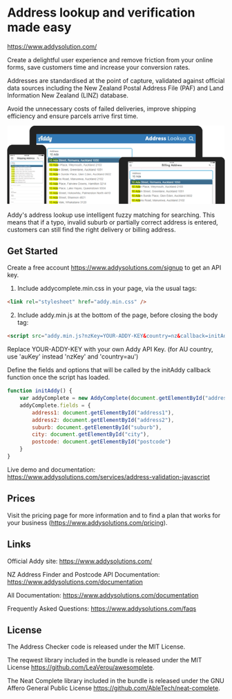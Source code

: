 # Address lookup and verification made easy

https://www.addysolution.com/

Create a delightful user experience and remove friction from your online forms, save customers time and increase your conversion rates.  

Addresses are standardised at the point of capture, validated against official data sources including the New Zealand Postal Address File (PAF) and Land Information New Zealand (LINZ) database.

Avoid the unnecessary costs of failed deliveries, improve shipping efficiency and ensure parcels arrive first time.

![Addy Address Autocomplete](https://github.com/addynz/Address-Lookup/blob/master/img/addresslookup.png)

Addy's address lookup use intelligent fuzzy matching for searching. This means that if a typo, invalid suburb or partially correct address is entered, customers can still find the right delivery or billing address.

## Get Started

Create a free account <https://www.addysolutions.com/signup> to get an API key.

1) Include addycomplete.min.css in your page, via the usual tags:

```html
<link rel="stylesheet" href="addy.min.css" />
```

2) Include addy.min.js at the bottom of the page, before closing the body tag:

```html
<script src="addy.min.js?nzKey=YOUR-ADDY-KEY&country=nz&callback=initAddy" async defer></script>
```
Replace YOUR-ADDY-KEY with your own Addy API Key. (for AU country, use 'auKey' instead 'nzKey' and 'country=au')

Define the fields and options that will be called by the initAddy callback function once the script has loaded.

```javascript
function initAddy() {
    var addyComplete = new AddyComplete(document.getElementById("address1"));
    addyComplete.fields = {
        address1: document.getElementById("address1"),
        address2: document.getElementById("address2"),
        suburb: document.getElementById("suburb"),
        city: document.getElementById("city"),
        postcode: document.getElementById("postcode")
    }
}
```

Live demo and documentation: <https://www.addysolutions.com/services/address-validation-javascript>

## Prices

Visit the pricing page for more information and to find a plan that works for your business (https://www.addysolutions.com/pricing).

## Links

Official Addy site: <https://www.addysolutions.com/>

NZ Address Finder and Postcode API Documentation: <https://www.addysolutions.com/documentation>

All Documentation: <https://www.addysolutions.com/documentation>

Frequently Asked Questions: <https://www.addysolutions.com/faqs>

## License

The Address Checker code is released under the MIT License.

The reqwest library included in the bundle is released under the MIT License <https://github.com/LeaVerou/awesomplete>.

The Neat Complete library included in the bundle is released under the GNU Affero General Public License <https://github.com/AbleTech/neat-complete>.
